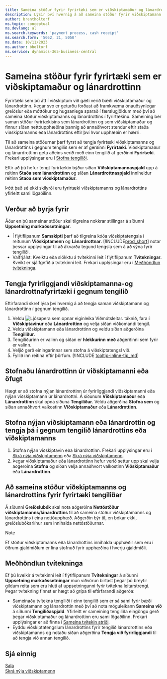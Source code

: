 ```yaml
---
title: Sameina stöður fyrir fyrirtæki sem er viðskiptamaður og lánardrottinn
description: Lýsir því hvernig á að sameina stöður fyrir viðskiptamann sem er einnig lánardrottinn.
author: brentholtorf
ms.topic: conceptual
ms.devlang: al
ms.search.keywords: 'payment process, cash receipt'
ms.search.form: '5052, 21, 5050'
ms.date: 10/11/2023
ms.author: bholtorf
ms.service: dynamics-365-business-central
---
```

# <a name="consolidate-balances-for-a-company-that-is-a-customer-and-a-vendor"></a>Sameina stöður fyrir fyrirtæki sem er viðskiptamaður og lánardrottinn
Fyrirtæki sem þú átt í viðskiptum við gæti verið bæði viðskiptamaður og lánardrottinn. Þegar svo er geturðu forðast að framkvæma ónauðsynlegar greiðslur eða móttökur og hugsanlega sparað í færslugjöldum með því að sameina stöður viðskiptamanns og lánardrottins í fyrirtækinu. Sameining ber saman stöður fyrirtækisins sem lánardrottinn og sem viðskiptamaður og finnur síðan nettóupphæðina þannig að annaðhvort stendur eftir staða viðskiptamanns eða lánardrottins eftir því hvor upphæðin er hærri. 

Til að sameina stöðurnar þarf fyrst að tengja fyrirtæki viðskiptamanns og lánardrottins í gegnum tengilið sem er af gerðinni **Fyrirtæki**. Viðskiptamaður og lánardrottinn geta aðeins verið með einn tengilið af gerðinni **Fyrirtæki**. Frekari upplýsingar eru í [Stofna tengiliði](marketing-create-contact-companies.md).

Eftir að þú hefur tengt fyrirtækin býður síðan **Viðskiptamannaspjald** upp á reitinn **Staða sem lánardrottinn** og síðan **Lánardrottnaspjald** inniheldur reitinn **Staða sem viðskiptamaður**.

Þótt það sé ekki skilyrði eru fyrirtæki viðskiptamanns og lánardrottins yfirleitt sami lögaðilinn. 

## <a name="before-you-start"></a>Verður að byrja fyrir
Áður en þú sameinar stöður skal tilgreina nokkrar stillingar á síðunni **Uppsetning markaðssetningar**. 

* Í flýtiflipanum **Samskipti** þarf að tilgreina kóða viðskiptatengsla í reitunum **Viðskiptamenn** og **Lánardrottnar**. [!INCLUDE[prod_short](includes/prod_short.md)] notar þessar upplýsingar til að ákvarða tegund tengsla sem á að sýna fyrir tengiliði. 
* Valfrjálst: Kveiktu eða slökktu á tvítekinni leit í flýtiflipanum **Tvítekningar**. Kveikt er sjálfgefið á tvítekinni leit. Frekari upplýsingar eru í [Meðhöndlun tvítekninga](#handling-duplicates). 

## <a name="link-an-existing-customer-and-vendor-company-through-a-contact"></a>Tengja fyrirliggjandi viðskiptamanna-og lánardrottnafyrirtæki í gegnum tengilið
Eftirfarandi skref lýsa því hvernig á að tengja saman viðskiptamann og lánardrottinn í gegnum tengilið.

1. Veldu ![Ljósapera sem opnar eiginleika Viðmótsleitar.](media/ui-search/search_small.png "Segðu mér hvað þú vilt gera") táknið, fara í **Viðskiptavinur** eða **Lánardrottinn** og velja síðan viðkomandi tengil.
2. Veldu viðskiptamann eða lánardrottinn og veldu síðan aðgerðina **Tengiliður**.   
3. Tengiliðurinn er valinn og síðan er  **hlekkurinn með**  aðgerðinni sem fyrir er valinn.
4. Veljið gerð einingarinnar sem stofna á viðskiptatengsl við.
5. Fyllið inn reitina eftir þörfum. [!INCLUDE [tooltip-inline-tip_md](includes/tooltip-inline-tip_md.md)]

## <a name="create-a-vendor-from-a-customer-or-vice-versa"></a>Stofnaðu lánardrottinn úr viðskiptamanni eða öfugt
Hægt er að stofna nýjan lánardrottinn úr fyrirliggjandi viðskiptamanni eða nýjan viðskiptamann úr lánardrottni. Á síðunum **Viðskiptamaður** eða **Lánardrottinn** skal opna síðuna **Tengiliður**. Veldu aðgerðina **Stofna sem** og síðan annaðhvort valkostinn **Viðskiptamaður** eða **Lánardrottinn**. 

## <a name="create-a-new-customer-or-vendor-and-link-them-through-a-vendor-or-customer-contact"></a>Stofna nýjan viðskiptamann eða lánardrottin og tengja þá í gegnum tengilið lánardrottins eða viðskiptamanns
1. Stofna nýjan viðskiptavin eða lánardrottinn. Frekari upplýsingar eru í [Skrá nýja viðskiptamenn](sales-how-register-new-customers.md) eða [Skrá nýja viðskiptamenn](sales-how-register-new-customers.md).
2. Þegar viðskiptamaður eða lánardrottinn hefur verið settur upp skal velja aðgerðina **Stofna** og síðan velja annaðhvort valkostinn **Viðskiptamaður** eða **Lánardrottinn**. 

## <a name="to-consolidate-the-customer-and-vendor-balances-for-a-contact-company"></a>Að sameina stöður viðskiptamanns og lánardrottins fyrir fyrirtæki tengiliðar
Á síðunni **Greiðslubók** skal nota aðgerðina **Nettóstöður viðskiptamanns/lánardrottins** til að sameina stöður viðskiptamanns og lánardrottins í eina nettóupphæð. Aðgerðin býr til, en bókar ekki, greiðslubókarlínur sem innihalda nettóstöðurnar.

> [!NOTE]
> Ef stöður viðskiptamanns eða lánardrottins innihalda upphæðir sem eru í öðrum gjaldmiðlum er lína stofnuð fyrir upphæðina í hverju gjaldmiðli.

## <a name="handling-duplicates"></a>Meðhöndlun tvítekninga
Ef þú kveikir á tvítekinni leit í flýtiflipanum **Tvítekningar** á síðunni **Uppsetning markaðssetningar** mun viðvörun birtast þegar þú breytir gildum reita sem eru hluti af uppsetningunni fyrir tvítekna leitarstrengi. Þegar tvítekning finnst er hægt að grípa til eftirfarandi aðgerða:

* Sameinaðu tvítekna tengiliði í einn tengilið sem er sá sami fyrir bæði viðskiptamann og lánardrottin með því að nota möguleikann **Sameina við** á síðunni **Tengiliðaspjald**. Yfirleitt er sameining tengiliða eingöngu gerð þegar viðskiptamaður og lánardrottinn eru sami lögaðilinn. Frekari upplýsingar er að finna í [Sameina tvítekin atriði](sales-how-merge-duplicate-records.md). 
* Eyddu viðskiptatengslum lánardrottins fyrir tengilið lánardrottins eða viðskiptamanns og notaðu síðan aðgerðina **Tengja við fyrirliggjandi** til að tengja við annan tengilið.    

## <a name="see-also"></a>Sjá einnig
[Sala](sales-manage-sales.md)  
[Skrá nýja viðskiptamenn](sales-how-register-new-customers.md)  
